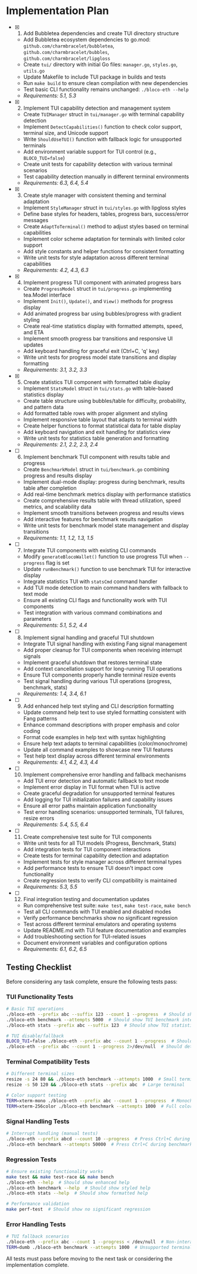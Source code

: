 # Implementation Plan

- [x] 1. Add Bubbletea dependencies and create TUI directory structure
  - Add Bubbletea ecosystem dependencies to go.mod: `github.com/charmbracelet/bubbletea`, `github.com/charmbracelet/bubbles`, `github.com/charmbracelet/lipgloss`
  - Create `tui/` directory with initial Go files: `manager.go`, `styles.go`, `utils.go`
  - Update Makefile to include TUI package in builds and tests
  - Run `make build` to ensure clean compilation with new dependencies
  - Test basic CLI functionality remains unchanged: `./bloco-eth --help`
  - _Requirements: 5.1, 5.3_

- [x] 2. Implement TUI capability detection and management system
  - Create `TUIManager` struct in `tui/manager.go` with terminal capability detection
  - Implement `DetectCapabilities()` function to check color support, terminal size, and Unicode support
  - Write `ShouldUseTUI()` function with fallback logic for unsupported terminals
  - Add environment variable support for TUI control (e.g., `BLOCO_TUI=false`)
  - Create unit tests for capability detection with various terminal scenarios
  - Test capability detection manually in different terminal environments
  - _Requirements: 6.3, 6.4, 5.4_

- [x] 3. Create style manager with consistent theming and terminal adaptation
  - Implement `StyleManager` struct in `tui/styles.go` with lipgloss styles
  - Define base styles for headers, tables, progress bars, success/error messages
  - Create `AdaptToTerminal()` method to adjust styles based on terminal capabilities
  - Implement color scheme adaptation for terminals with limited color support
  - Add style constants and helper functions for consistent formatting
  - Write unit tests for style adaptation across different terminal capabilities
  - _Requirements: 4.2, 4.3, 6.3_

- [x] 4. Implement progress TUI component with animated progress bars
  - Create `ProgressModel` struct in `tui/progress.go` implementing tea.Model interface
  - Implement `Init()`, `Update()`, and `View()` methods for progress display
  - Add animated progress bar using bubbles/progress with gradient styling
  - Create real-time statistics display with formatted attempts, speed, and ETA
  - Implement smooth progress bar transitions and responsive UI updates
  - Add keyboard handling for graceful exit (Ctrl+C, 'q' key)
  - Write unit tests for progress model state transitions and display formatting
  - _Requirements: 3.1, 3.2, 3.3_

- [x] 5. Create statistics TUI component with formatted table display
  - Implement `StatsModel` struct in `tui/stats.go` with table-based statistics display
  - Create table structure using bubbles/table for difficulty, probability, and pattern data
  - Add formatted table rows with proper alignment and styling
  - Implement responsive table layout that adapts to terminal width
  - Create helper functions to format statistical data for table display
  - Add keyboard navigation and exit handling for statistics view
  - Write unit tests for statistics table generation and formatting
  - _Requirements: 2.1, 2.2, 2.3, 2.4_

- [ ] 6. Implement benchmark TUI component with results table and progress
  - Create `BenchmarkModel` struct in `tui/benchmark.go` combining progress and results display
  - Implement dual-mode display: progress during benchmark, results table after completion
  - Add real-time benchmark metrics display with performance statistics
  - Create comprehensive results table with thread utilization, speed metrics, and scalability data
  - Implement smooth transitions between progress and results views
  - Add interactive features for benchmark results navigation
  - Write unit tests for benchmark model state management and display transitions
  - _Requirements: 1.1, 1.2, 1.3, 1.5_

- [ ] 7. Integrate TUI components with existing CLI commands
  - Modify `generateBlocoWallet()` function to use progress TUI when `--progress` flag is set
  - Update `runBenchmark()` function to use benchmark TUI for interactive display
  - Integrate statistics TUI with `statsCmd` command handler
  - Add TUI mode detection to main command handlers with fallback to text mode
  - Ensure all existing CLI flags and functionality work with TUI components
  - Test integration with various command combinations and parameters
  - _Requirements: 5.1, 5.2, 4.4_

- [ ] 8. Implement signal handling and graceful TUI shutdown
  - Integrate TUI signal handling with existing Fang signal management
  - Add proper cleanup for TUI components when receiving interrupt signals
  - Implement graceful shutdown that restores terminal state
  - Add context cancellation support for long-running TUI operations
  - Ensure TUI components properly handle terminal resize events
  - Test signal handling during various TUI operations (progress, benchmark, stats)
  - _Requirements: 1.4, 3.4, 6.1_

- [ ] 9. Add enhanced help text styling and CLI description formatting
  - Update command help text to use styled formatting consistent with Fang patterns
  - Enhance command descriptions with proper emphasis and color coding
  - Format code examples in help text with syntax highlighting
  - Ensure help text adapts to terminal capabilities (color/monochrome)
  - Update all command examples to showcase new TUI features
  - Test help text display across different terminal environments
  - _Requirements: 4.1, 4.2, 4.3, 4.4_

- [ ] 10. Implement comprehensive error handling and fallback mechanisms
  - Add TUI error detection and automatic fallback to text mode
  - Implement error display in TUI format when TUI is active
  - Create graceful degradation for unsupported terminal features
  - Add logging for TUI initialization failures and capability issues
  - Ensure all error paths maintain application functionality
  - Test error handling scenarios: unsupported terminals, TUI failures, resize errors
  - _Requirements: 5.4, 5.5, 6.4_

- [ ] 11. Create comprehensive test suite for TUI components
  - Write unit tests for all TUI models (Progress, Benchmark, Stats)
  - Add integration tests for TUI component interactions
  - Create tests for terminal capability detection and adaptation
  - Implement tests for style manager across different terminal types
  - Add performance tests to ensure TUI doesn't impact core functionality
  - Create regression tests to verify CLI compatibility is maintained
  - _Requirements: 5.3, 5.5_

- [ ] 12. Final integration testing and documentation updates
  - Run comprehensive test suite: `make test`, `make test-race`, `make bench`
  - Test all CLI commands with TUI enabled and disabled modes
  - Verify performance benchmarks show no significant regression
  - Test across different terminal emulators and operating systems
  - Update README.md with TUI feature documentation and examples
  - Add troubleshooting section for TUI-related issues
  - Document environment variables and configuration options
  - _Requirements: 6.1, 6.2, 6.5_

## Testing Checklist

Before considering any task complete, ensure the following tests pass:

### TUI Functionality Tests
```bash
# Basic TUI operations
./bloco-eth --prefix abc --suffix 123 --count 1 --progress  # Should show TUI progress
./bloco-eth benchmark --attempts 5000  # Should show TUI benchmark interface
./bloco-eth stats --prefix abc --suffix 123  # Should show TUI statistics table

# TUI disable/fallback
BLOCO_TUI=false ./bloco-eth --prefix abc --count 1 --progress  # Should use text mode
./bloco-eth --prefix abc --count 1 --progress 2>/dev/null  # Should detect non-interactive
```

### Terminal Compatibility Tests
```bash
# Different terminal sizes
resize -s 24 80 && ./bloco-eth benchmark --attempts 1000  # Small terminal
resize -s 50 120 && ./bloco-eth stats --prefix abc  # Large terminal

# Color support testing
TERM=xterm-mono ./bloco-eth --prefix abc --count 1 --progress  # Monochrome
TERM=xterm-256color ./bloco-eth benchmark --attempts 1000  # Full color
```

### Signal Handling Tests
```bash
# Interrupt handling (manual tests)
./bloco-eth --prefix abcd --count 10 --progress  # Press Ctrl+C during TUI
./bloco-eth benchmark --attempts 50000  # Press Ctrl+C during benchmark TUI
```

### Regression Tests
```bash
# Ensure existing functionality works
make test && make test-race && make bench
./bloco-eth --help  # Should show enhanced help
./bloco-eth benchmark --help  # Should show styled help
./bloco-eth stats --help  # Should show formatted help

# Performance validation
make perf-test  # Should show no significant regression
```

### Error Handling Tests
```bash
# TUI fallback scenarios
./bloco-eth --prefix abc --count 1 --progress < /dev/null  # Non-interactive
TERM=dumb ./bloco-eth benchmark --attempts 1000  # Unsupported terminal
```

All tests must pass before moving to the next task or considering the implementation complete.